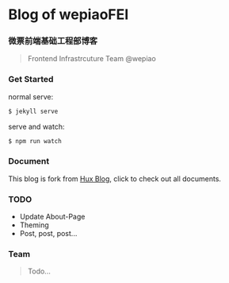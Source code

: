 # Blog of wepiaoFEI

### 微票前端基础工程部博客

> Frontend Infrastrcuture Team @wepiao

### Get Started

normal serve:

```bash
$ jekyll serve
```

serve and watch:

```bash
$ npm run watch
```

### Document

This blog is fork from [Hux Blog](https://github.com/Huxpro/huxpro.github.io), click to check out all documents.


### TODO

- Update About-Page
- Theming
- Post, post, post...


### Team

> Todo...
